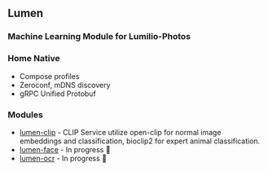## Lumen

### Machine Learning Module for Lumilio-Photos

### Home Native
- Compose profiles
- Zeroconf, mDNS discovery
- gRPC Unified Protobuf

### Modules
- [lumen-clip](./lumen-clip/README.md) - CLIP Service utilize open-clip for normal image embeddings and classification, bioclip2 for expert animal classification.
- [lumen-face](./lumen-face/README.md) - In progress 🚧
- [lumen-ocr](./lumen-ocr/README.md) - In progress 🚧
